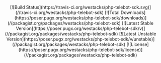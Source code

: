 <p align="center">
[![Build Status](https://travis-ci.org/westacks/php-telebot-sdk.svg)](//travis-ci.org/westacks/php-telebot-sdk)
[![Total Downloads](https://poser.pugx.org/westacks/php-telebot-sdk/downloads)](//packagist.org/packages/westacks/php-telebot-sdk)
[![Latest Stable Version](https://poser.pugx.org/westacks/php-telebot-sdk/v)](//packagist.org/packages/westacks/php-telebot-sdk)
[![Latest Unstable Version](https://poser.pugx.org/westacks/php-telebot-sdk/v/unstable)](//packagist.org/packages/westacks/php-telebot-sdk)
[![License](https://poser.pugx.org/westacks/php-telebot-sdk/license)](//packagist.org/packages/westacks/php-telebot-sdk)
</p>
